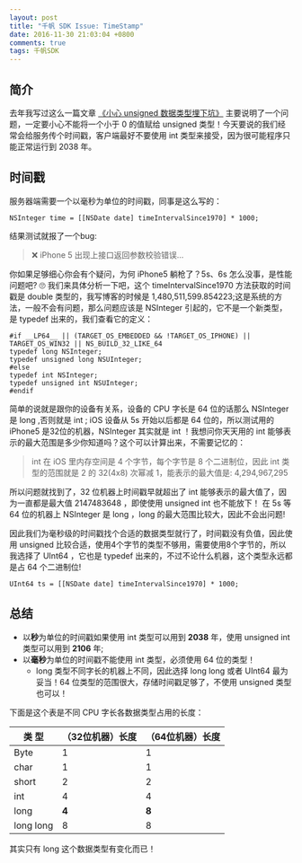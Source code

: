 ```yaml
---
layout: post
title: "千帆 SDK Issue: TimeStamp"
date: 2016-11-30 21:03:04 +0800
comments: true
tags: 千帆SDK
---
```


## 简介
去年我写过这么一篇文章 [《小心 unsigned 数据类型埋下坑》](/ios/2015/10/30/unsigned-type-use.html#1) 主要说明了一个问题，一定要小心不能将一个小于 0 的值赋给 unsigned 类型！今天要说的我们经常会给服务传个时间戳，客户端最好不要使用 int 类型来接受，因为很可能程序只能正常运行到 2038 年。

## 时间戳

服务器端需要一个以毫秒为单位的时间戳，同事是这么写的：

```objc
NSInteger time = [[NSDate date] timeIntervalSince1970] * 1000;
```
结果测试就报了一个bug:
> ❌ iPhone 5 出现上接口返回参数校验错误...

你如果足够细心你会有个疑问，为何 iPhone5 躺枪了？5s、6s 怎么没事，是性能问题吧? 🙄
我们来具体分析一下吧，这个 timeIntervalSince1970 方法获取的时间戳是 double 类型的，我写博客的时候是 1,480,511,599.854223;这是系统的方法，一般不会有问题，那么问题应该是 NSInteger 引起的，它不是一个新类型，是 typedef 出来的，我们查看它的定义：

```objc
#if __LP64__ || (TARGET_OS_EMBEDDED && !TARGET_OS_IPHONE) || TARGET_OS_WIN32 || NS_BUILD_32_LIKE_64
typedef long NSInteger;
typedef unsigned long NSUInteger;
#else
typedef int NSInteger;
typedef unsigned int NSUInteger;
#endif
```
简单的说就是跟你的设备有关系，设备的 CPU 字长是 64 位的话那么 NSInteger 是 long ,否则就是 int ; iOS 设备从 5s 开始以后都是 64 位的，所以测试用的 iPhone5 是32位的机器，NSInteger 其实就是 int ！我想问你天天用的 int 能够表示的最大范围是多少你知道吗？这个可以计算出来，不需要记忆的：

> int 在 iOS 里内存空间是 4 个字节，每个字节是 8 个二进制位，因此 int 类型的范围就是 2 的 32(4x8) 次幂减 1，能表示的最大值是: 4,294,967,295

所以问题就找到了，32 位机器上时间戳早就超出了 int 能够表示的最大值了，因为一直都是最大值 2147483648 ，即使使用 unsigned int 也不能放下！ 在 5s 等 64 位的机器上 NSInteger 是 long ，long 的最大范围比较大，因此不会出问题!

因此我们为毫秒级的时间戳找个合适的数据类型就行了，时间戳没有负值，因此使用 unsigned 比较合适，使用4个字节的类型不够用，需要使用8个字节的，所以我选择了 UInt64 ，它也是 typedef 出来的，不过不论什么机器，这个类型永远都是占 64 个二进制位!

```objc
UInt64 ts = [[NSDate date] timeIntervalSince1970] * 1000;
```

## 总结

- 以**秒**为单位的时间戳如果使用 int 类型可以用到 **2038** 年，使用 unsigned int 类型可以用到 **2106** 年;
- 以**毫秒**为单位的时间戳不能使用 int 类型，必须使用 64 位的类型！
	- long 类型不同字长的机器上不同，因此选择 long long 或者 UInt64 最为妥当！64 位类型的范围很大，存储时间戳足够了，不使用 unsigned 类型也可以！

下面是这个表是不同 CPU 字长各数据类型占用的长度：

| 类 型 | （32位机器）长度  | （64位机器）长度  |
|------|-----|----|
|Byte | 1 | 1 |
|char | 1 | 1 |
|short| 2 | 2 |
|int  | 4 | 4 |
|long | **4** | **8** |
|long long|  8 | 8 |

其实只有 long 这个数据类型有变化而已！
